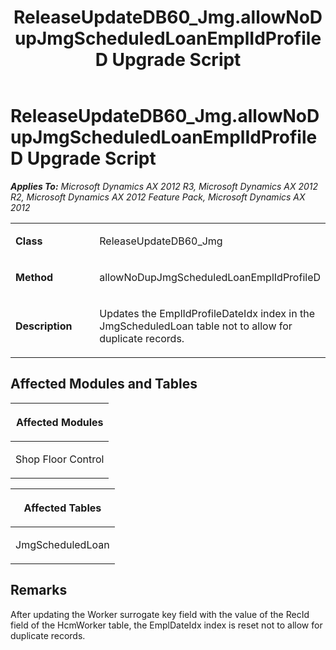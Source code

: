 ﻿---
title: ReleaseUpdateDB60_Jmg.allowNoDupJmgScheduledLoanEmplIdProfileD Upgrade Script
TOCTitle: ReleaseUpdateDB60_Jmg.allowNoDupJmgScheduledLoanEmplIdProfileD Upgrade Script
ms:assetid: 698c5003-0ed6-46d6-754b-d4b7fb9f9422
ms:mtpsurl: https://msdn.microsoft.com/en-us/library/JJ685634(v=AX.60)
ms:contentKeyID: 49708836
ms.date: 05/18/2015
mtps_version: v=AX.60
---

# ReleaseUpdateDB60\_Jmg.allowNoDupJmgScheduledLoanEmplIdProfileD Upgrade Script 


_**Applies To:** Microsoft Dynamics AX 2012 R3, Microsoft Dynamics AX 2012 R2, Microsoft Dynamics AX 2012 Feature Pack, Microsoft Dynamics AX 2012_

<table>
<colgroup>
<col style="width: 50%" />
<col style="width: 50%" />
</colgroup>
<tbody>
<tr class="odd">
<td><p><strong>Class</strong></p></td>
<td><p>ReleaseUpdateDB60_Jmg</p></td>
</tr>
<tr class="even">
<td><p><strong>Method</strong></p></td>
<td><p>allowNoDupJmgScheduledLoanEmplIdProfileD</p></td>
</tr>
<tr class="odd">
<td><p><strong>Description</strong></p></td>
<td><p>Updates the EmplIdProfileDateIdx index in the JmgScheduledLoan table not to allow for duplicate records.</p></td>
</tr>
</tbody>
</table>


## Affected Modules and Tables

<table>
<colgroup>
<col style="width: 100%" />
</colgroup>
<thead>
<tr class="header">
<th><p>Affected Modules</p></th>
</tr>
</thead>
<tbody>
<tr class="odd">
<td><p>Shop Floor Control</p></td>
</tr>
</tbody>
</table>


<table>
<colgroup>
<col style="width: 100%" />
</colgroup>
<thead>
<tr class="header">
<th><p>Affected Tables</p></th>
</tr>
</thead>
<tbody>
<tr class="odd">
<td><p>JmgScheduledLoan</p></td>
</tr>
</tbody>
</table>


## Remarks

After updating the Worker surrogate key field with the value of the RecId field of the HcmWorker table, the EmplDateIdx index is reset not to allow for duplicate records.

  


